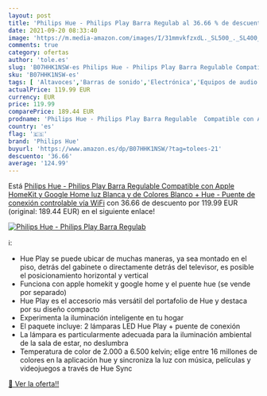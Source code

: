 ```yaml
---
layout: post
title: 'Philips Hue - Philips Play Barra Regulab al 36.66 % de descuento'
date: 2021-09-20 08:33:40
image: 'https://m.media-amazon.com/images/I/31mmvkfzxdL._SL500_._SL400_.jpg'
comments: true
category: ofertas
author: 'tole.es'
slug: 'B07HHK1NSW-es Philips Hue - Philips Play Barra Regulable Compatible con...'
sku: 'B07HHK1NSW-es'
tags: [ 'Altavoces','Barras de sonido','Electrónica','Equipos de audio y Hi-Fi','google','home','hue','philips','philips hue', ]
actualPrice: 119.99 EUR
currency: EUR
price: 119.99
comparePrice: 189.44 EUR
prodname: 'Philips Hue - Philips Play Barra Regulable  Compatible con Apple HomeKit y Google Home  luz Blanca y de Colores  Blanco + Hue - Puente de conexión controlable vía WiFi'
country: 'es'
flag: '🇪🇸'
brand: 'Philips Hue'
buyurl: 'https://www.amazon.es/dp/B07HHK1NSW/?tag=tolees-21'
descuento: '36.66'
average: '124.99'
---
```


Está [Philips Hue - Philips Play Barra Regulable  Compatible con Apple HomeKit y Google Home  luz Blanca y de Colores  Blanco + Hue - Puente de conexión controlable vía WiFi](https://www.amazon.es/dp/B07HHK1NSW/?tag=tolees-21) con 36.66 de descuento por 119.99 EUR (original: 189.44 EUR) en el siguiente enlace!

[![Philips Hue - Philips Play Barra Regulab](https://m.media-amazon.com/images/I/31mmvkfzxdL._SL500_._SL400_.jpg)](https://www.amazon.es/dp/B07HHK1NSW/?tag=tolees-21)

ℹ️:

- Hue Play se puede ubicar de muchas maneras, ya sea montado en el piso, detrás del gabinete o directamente detrás del televisor, es posible el posicionamiento horizontal y vertical
- Funciona con apple homekit y google home y el puente hue (se vende por separado)
- Hue Play es el accesorio más versátil del portafolio de Hue y destaca por su diseño compacto
- Experimenta la iluminación inteligente en tu hogar
- El paquete incluye: 2 lámparas LED Hue Play + puente de conexión
- La lámpara es particularmente adecuada para la iluminación ambiental de la sala de estar, no deslumbra
- Temperatura de color de 2.000 a 6.500 kelvin; elige entre 16 millones de colores en la aplicación hue y sincroniza la luz con música, películas y videojuegos a través de Hue Sync

[🛒 Ver la oferta!!](https://www.amazon.es/dp/B07HHK1NSW/?tag=tolees-21)
